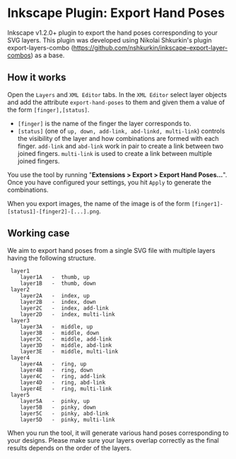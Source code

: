 # Inkscape Plugin: Export Hand Poses
Inkscape v1.2.0+ plugin to export the hand poses corresponding to your SVG layers.
This plugin was developed using Nikolai Shkurkin's plugin export-layers-combo (https://github.com/nshkurkin/inkscape-export-layer-combos) as a base. 

## How it works

Open the `Layers` and `XML Editor` tabs. In the `XML Editor` select layer objects and add the attribute `export-hand-poses` to them and given them a value of the form `[finger],[status]`. 

* `[finger]` is the name of the finger the layer corresponds to. 
* `[status]` (one of `up, down, add-link, abd-linkd, multi-link`) controls the visibility of the layer and how combinations are formed with each finger. `add-link` and `abd-link` work in pair to create a link between two joined fingers. `multi-link` is used to create a link between multiple joined fingers.

You use the tool by running "**Extensions > Export > Export Hand Poses...**". Once you have configured your settings, you hit `Apply` to generate the combinations.

When you export images, the name of the image is of the form `[finger1]-[status1]-[finger2]-[...].png`.

## Working case
We aim to export hand poses from a single SVG file with multiple layers having the following structure.

```
 layer1
    layer1A   -  thumb, up
    layer1B   -  thumb, down
 layer2
    layer2A   -  index, up
    layer2B   -  index, down
    layer2C   -  index, add-link
    layer2D   -  index, multi-link
 layer3
    layer3A   -  middle, up
    layer3B   -  middle, down
    layer3C   -  middle, add-link
    layer3D   -  middle, abd-link
    layer3E   -  middle, multi-link
 layer4
    layer4A   -  ring, up
    layer4B   -  ring, down
    layer4C   -  ring, add-link
    layer4D   -  ring, abd-link
    layer4E   -  ring, multi-link
 layer5
    layer5A   -  pinky, up
    layer5B   -  pinky, down
    layer5C   -  pinky, abd-link
    layer5D   -  pinky, multi-link
```

When you run the tool, it will generate various hand poses corresponding to your designs. Please make sure your layers overlap correctly as the final results depends on the order of the layers.